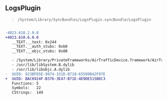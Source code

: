 ## LogsPlugin

> `/System/Library/SyncBundles/LogsPlugin.syncBundle/LogsPlugin`

```diff

-4023.610.2.0.0
+4023.610.6.0.0
   __TEXT.__text: 0x244
   __TEXT.__auth_stubs: 0xb0
   __TEXT.__objc_stubs: 0x80

   - /System/Library/PrivateFrameworks/AirTrafficDevice.framework/AirTrafficDevice
   - /usr/lib/libSystem.B.dylib
   - /usr/lib/libobjc.A.dylib
-  UUID: 923BFD5E-9974-331D-B710-65509B42F97E
+  UUID: BAC6924F-B376-3E47-B71E-4E9DE515B6C3
   Functions: 5
   Symbols:   22
   CStrings:  149

```
